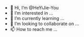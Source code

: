 - 👋 Hi, I’m @HeYiJie-You
- 👀 I’m interested in ...
- 🌱 I’m currently learning ...
- 💞️ I’m looking to collaborate on ...
- 📫 How to reach me ...

<!---
HeYiJie-You/HeYiJie-You is a ✨ special ✨ repository because its `README.md` (this file) appears on your GitHub profile.
You can click the Preview link to take a look at your changes.
--->
